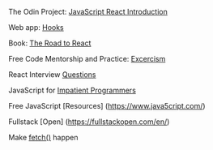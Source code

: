 The Odin Project: [JavaScript React Introduction](https://www.theodinproject.com/paths/full-stack-ruby-on-rails/courses/javascript/lessons/react-introduction)

Web app: [Hooks](https://usehooks.com/)

Book: [The Road to React](https://www.roadtoreact.com/)

Free Code Mentorship and Practice: [Excercism](https://exercism.io/)

React Interview [Questions](https://www.edureka.co/blog/interview-questions/react-interview-questions/)

JavaScript for [Impatient Programmers](https://exploringjs.com/impatient-js/toc.html)

Free JavaScript [Resources] (https://www.java5cript.com/)

Fullstack [Open] (https://fullstackopen.com/en/)

Make [fetch()](https://dmitripavlutin.com/javascript-fetch-async-await/) happen